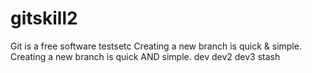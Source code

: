 # gitskill2
Git is a free software 
testsetc
Creating a new branch is quick & simple.
Creating a new branch is quick AND simple.
dev
dev2
dev3	stash